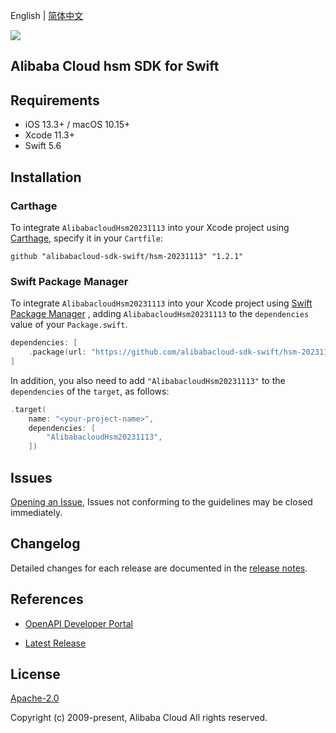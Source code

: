 English | [简体中文](README-CN.md)

![](https://aliyunsdk-pages.alicdn.com/icons/AlibabaCloud.svg)

## Alibaba Cloud hsm SDK for Swift

## Requirements

- iOS 13.3+ / macOS 10.15+
- Xcode 11.3+
- Swift 5.6

## Installation

### Carthage

To integrate `AlibabacloudHsm20231113` into your Xcode project using [Carthage](https://github.com/Carthage/Carthage), specify it in your `Cartfile`:

```ogdl
github "alibabacloud-sdk-swift/hsm-20231113" "1.2.1"
```

### Swift Package Manager

To integrate `AlibabacloudHsm20231113` into your Xcode project using [Swift Package Manager](https://swift.org/package-manager/) , adding `AlibabacloudHsm20231113` to the `dependencies` value of your `Package.swift`.

```swift
dependencies: [
    .package(url: "https://github.com/alibabacloud-sdk-swift/hsm-20231113.git", from: "1.2.1")
]
```

In addition, you also need to add `"AlibabacloudHsm20231113"` to the `dependencies` of the `target`, as follows:

```swift
.target(
    name: "<your-project-name>",
    dependencies: [
        "AlibabacloudHsm20231113",
    ])
```

## Issues

[Opening an Issue](https://github.com/alibabacloud-sdk-swift/hsm-20231113/issues/new), Issues not conforming to the guidelines may be closed immediately.

## Changelog

Detailed changes for each release are documented in the [release notes](./ChangeLog.txt).

## References

* [OpenAPI Developer Portal](https://next.api.alibabacloud.com/home)
- [Latest Release](https://github.com/alibabacloud-sdk-swift/hsm-20231113)

## License

[Apache-2.0](http://www.apache.org/licenses/LICENSE-2.0)

Copyright (c) 2009-present, Alibaba Cloud All rights reserved.
